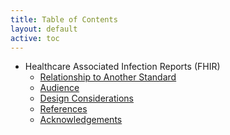 ```yaml
---
title: Table of Contents
layout: default
active: toc
---
```


* Healthcare Associated Infection Reports (FHIR)
    * <a href="relationshipToAnotherStandard.html">Relationship to Another Standard</a>
    * <a href="audience.html">Audience</a>
    * <a href="designConsiderations.html">Design Considerations</a>
    * <a href="references.html">References</a>
    * <a href="acknowledgements.html">Acknowledgements</a>

